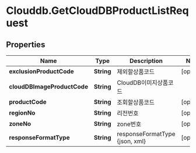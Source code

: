 # Clouddb.GetCloudDBProductListRequest

## Properties
Name | Type | Description | Notes
------------ | ------------- | ------------- | -------------
**exclusionProductCode** | **String** | 제외할상품코드 | [optional] 
**cloudDBImageProductCode** | **String** | CloudDB이미지상품코드 | 
**productCode** | **String** | 조회할상품코드 | [optional] 
**regionNo** | **String** | 리전번호 | [optional] 
**zoneNo** | **String** | zone번호 | [optional] 
**responseFormatType** | **String** | responseFormatType {json, xml} | [optional] 


